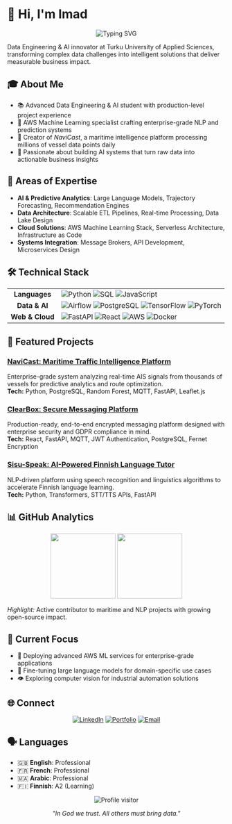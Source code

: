 # 👋 Hi, I'm Imad 

<div align="center">
  <img src="https://readme-typing-svg.herokuapp.com?font=Inter&weight=500&size=24&pause=1000&color=3584E4&center=true&vCenter=true&random=false&width=600&lines=AI+%26+Machine+Learning+Engineer;Data+Pipeline+Architect;AWS+Certified+Specialist;Building+Tomorrow's+Intelligence" alt="Typing SVG" />
</div>

Data Engineering & AI innovator at Turku University of Applied Sciences, transforming complex data challenges into intelligent solutions that deliver measurable business impact.

## 🎓 About Me

- 📚 Advanced Data Engineering & AI student with production-level project experience
- 🌱 AWS Machine Learning specialist crafting enterprise-grade NLP and prediction systems
- 🚢 Creator of *NaviCast*, a maritime intelligence platform processing millions of vessel data points daily
- 🤖 Passionate about building AI systems that turn raw data into actionable business insights

## 🧠 Areas of Expertise

- **AI & Predictive Analytics**: Large Language Models, Trajectory Forecasting, Recommendation Engines
- **Data Architecture**: Scalable ETL Pipelines, Real-time Processing, Data Lake Design
- **Cloud Solutions**: AWS Machine Learning Stack, Serverless Architecture, Infrastructure as Code
- **Systems Integration**: Message Brokers, API Development, Microservices Design

## 🛠️ Technical Stack

<div align="center">
  <table>
    <tr>
      <td align="center"><b>Languages</b></td>
      <td>
        <img src="https://img.shields.io/badge/Python-3776AB?style=for-the-badge&logo=python&logoColor=white" alt="Python"/>
        <img src="https://img.shields.io/badge/SQL-4479A1?style=for-the-badge&logo=postgresql&logoColor=white" alt="SQL"/>
        <img src="https://img.shields.io/badge/JavaScript-F7DF1E?style=for-the-badge&logo=javascript&logoColor=black" alt="JavaScript"/>
      </td>
    </tr>
    <tr>
      <td align="center"><b>Data & AI</b></td>
      <td>
        <img src="https://img.shields.io/badge/Airflow-017CEE?style=for-the-badge&logo=apache-airflow&logoColor=white" alt="Airflow"/>
        <img src="https://img.shields.io/badge/PostgreSQL-316192?style=for-the-badge&logo=postgresql&logoColor=white" alt="PostgreSQL"/>
        <img src="https://img.shields.io/badge/TensorFlow-FF6F00?style=for-the-badge&logo=tensorflow&logoColor=white" alt="TensorFlow"/>
        <img src="https://img.shields.io/badge/PyTorch-EE4C2C?style=for-the-badge&logo=pytorch&logoColor=white" alt="PyTorch"/>
      </td>
    </tr>
    <tr>
      <td align="center"><b>Web & Cloud</b></td>
      <td>
        <img src="https://img.shields.io/badge/FastAPI-009688?style=for-the-badge&logo=fastapi&logoColor=white" alt="FastAPI"/>
        <img src="https://img.shields.io/badge/React-61DAFB?style=for-the-badge&logo=react&logoColor=black" alt="React"/>
        <img src="https://img.shields.io/badge/AWS-232F3E?style=for-the-badge&logo=amazon-aws&logoColor=white" alt="AWS"/>
        <img src="https://img.shields.io/badge/Docker-2496ED?style=for-the-badge&logo=docker&logoColor=white" alt="Docker"/>
      </td>
    </tr>
  </table>
</div>

## 🚀 Featured Projects

### [NaviCast: Maritime Traffic Intelligence Platform](https://github.com/imaddde867/Maritime-Vessel-Tracking-System)
Enterprise-grade system analyzing real-time AIS signals from thousands of vessels for predictive analytics and route optimization.  
**Tech:** Python, PostgreSQL, Random Forest, MQTT, FastAPI, Leaflet.js

### [ClearBox: Secure Messaging Platform](https://github.com/imaddde867/ClearBox)
Production-ready, end-to-end encrypted messaging platform designed with enterprise security and GDPR compliance in mind.  
**Tech:** React, FastAPI, MQTT, JWT Authentication, PostgreSQL, Fernet Encryption

### [Sisu-Speak: AI-Powered Finnish Language Tutor](https://github.com/imaddde867/sisu-docs)
NLP-driven platform using speech recognition and linguistics algorithms to accelerate Finnish language learning.  
**Tech:** Python, Transformers, STT/TTS APIs, FastAPI

## 📊 GitHub Analytics

<div align="center">
  <img height="150em" src="https://github-readme-stats.vercel.app/api?username=imaddde867&show_icons=true&theme=github_dark&include_all_commits=true&count_private=true&hide_border=true"/>
  <img height="150em" src="https://github-readme-stats.vercel.app/api/top-langs/?username=imaddde867&layout=compact&langs_count=8&theme=github_dark&hide_border=true"/>
</div>

*Highlight:* Active contributor to maritime and NLP projects with growing open-source impact.

## 🌱 Current Focus

- 🧠 Deploying advanced AWS ML services for enterprise-grade applications
- 📝 Fine-tuning large language models for domain-specific use cases
- 👁️ Exploring computer vision for industrial automation solutions

## 🌐 Connect

<div align="center">
  <a href="https://www.linkedin.com/in/imad-eddine-el-mouss-986741262/"><img src="https://img.shields.io/badge/LinkedIn-0A66C2?style=for-the-badge&logo=linkedin&logoColor=white" alt="LinkedIn"/></a>
  <a href="https://imad-elmouss.com"><img src="https://img.shields.io/badge/Portfolio-FF5722?style=for-the-badge&logo=safari&logoColor=white" alt="Portfolio"/></a>
  <a href="mailto:imad.elmouss@example.com"><img src="https://img.shields.io/badge/Email-D14836?style=for-the-badge&logo=gmail&logoColor=white" alt="Email"/></a>
</div>

## 🗣️ Languages

- 🇬🇧 **English**: Professional  
- 🇫🇷 **French**: Professional  
- 🇲🇦 **Arabic**: Professional  
- 🇫🇮 **Finnish**: A2 (Learning)

<div align="center">
  <img src="https://komarev.com/ghpvc/?username=imaddde867&style=flat-square&color=3584E4" alt="Profile visitor" />
  
  *"In God we trust. All others must bring data."*
</div>
